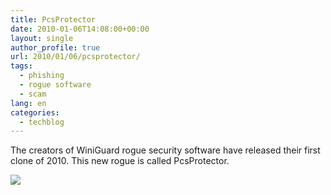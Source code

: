 ```yaml
---
title: PcsProtector
date: 2010-01-06T14:08:00+00:00
layout: single
author_profile: true
url: 2010/01/06/pcsprotector/
tags:
  - phishing
  - rogue software
  - scam
lang: en
categories: 
  - techblog
---
```

The creators of WiniGuard rogue security software have released their first clone of 2010. This new rogue is called PcsProtector.

[![](http://4.bp.blogspot.com/_vaUVXcmC3OI/S0SSMpmP8gI/AAAAAAAAAkQ/OEiRf2poN_A/s640/PcsProtector.jpg)](http://4.bp.blogspot.com/_vaUVXcmC3OI/S0SSMpmP8gI/AAAAAAAAAkQ/OEiRf2poN_A/s1600-h/PcsProtector.jpg)
